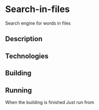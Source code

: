 # Search-in-files

Search engine for words in files
## Description

## Technologies

## Building

## Running
When the building is finished Just run from 
